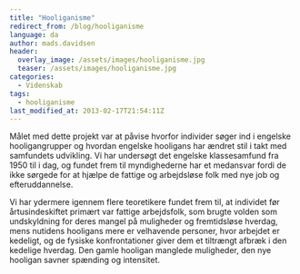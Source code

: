 ```yaml
---
title: "Hooliganisme"
redirect_from: /blog/hooliganisme
language: da
author: mads.davidsen
header:
  overlay_image: /assets/images/hooliganisme.jpg
  teaser: /assets/images/hooliganisme.jpg
categories:
  - Videnskab
tags:
  - hooliganisme
last_modified_at: 2013-02-17T21:54:11Z
---
```


Målet med dette projekt var at påvise hvorfor individer søger ind i engelske hooligangrupper og hvordan engelske hooligans har ændret stil i takt med samfundets udvikling. Vi har undersøgt det engelske klassesamfund fra 1950 til i dag, og fundet frem til myndighederne har et medansvar fordi de ikke sørgede for at hjælpe de fattige og arbejdsløse folk med nye job og efteruddannelse.

Vi har ydermere igennem flere teoretikere fundet frem til, at individet før årtusindeskiftet primært var fattige arbejdsfolk, som brugte volden som undskyldning for deres mangel på muligheder og fremtidsløse hverdag, mens nutidens hooligans mere er velhavende personer, hvor arbejdet er kedeligt, og de fysiske konfrontationer giver dem et tiltrængt afbræk i den kedelige hverdag. Den gamle hooligan manglede muligheder, den nye hooligan savner spænding og intensitet.

